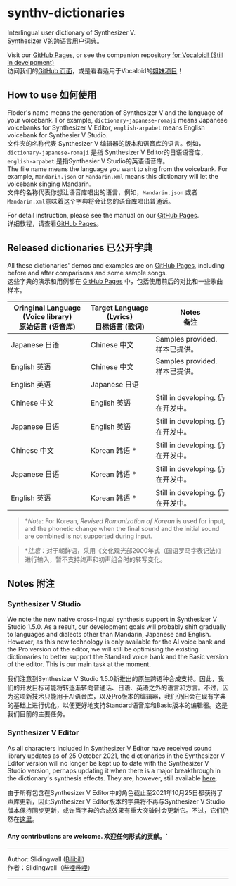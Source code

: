 # synthv-dictionaries

Interlingual user dictionary of Synthesizer V.   
Synthesizer V的跨语言用户词典。

Visit our [GitHub Pages](https://slidingwall.github.io/synthv-dictionaries), or see the companion repository [for Vocaloid! (Still in develpoment)](https://github.com/Slidingwall/vocaloid-dictionaries)   
访问我们的[GitHub 页面](https://slidingwall.github.io/synthv-dictionaries)，或是看看适用于Vocaloid的[姐妹项目](https://github.com/Slidingwall/vocaloid-dictionaries)！  

## How to use 如何使用
Floder's name means the generation of Synthesizer V and the language of your voicebank. For example, `dictionary-japanese-romaji` means Japanese voicebanks for Synthesizer V Editor, `english-arpabet` means English voicebank for Synthesier V Studio.  
文件夹的名称代表 Synthesizer V 编辑器的版本和语音库的语言。例如，`dictionary-japanese-romaji` 是指 Synthesizer V Editor的日语语音库， `english-arpabet` 是指Synthesier V Studio的英语语音库。  
The file name means the language you want to sing from the voicebank. For example, `Mandarin.json` or `Mandarin.xml` means this dictionary will let the voicebank singing Mandarin.  
文件的名称代表你想让语音库唱出的语言，例如，`Mandarin.json` 或者 `Mandarin.xml`意味着这个字典将会让您的语音库唱出普通话。

For detail instruction, please see the manual on our [GitHub Pages](https://slidingwall.github.io/synthv-dictionaries/manual).  
详细教程，请查看[GitHub Pages](https://slidingwall.github.io/synthv-dictionaries/manual)。  

## Released dictionaries 已公开字典
All these dictionaries' demos and examples are on [GitHub Pages](https://slidingwall.github.io/synthv-dictionaries/demo.html), including before and after comparisons and some sample songs.   
这些字典的演示和用例都在 [GitHub Pages](https://slidingwall.github.io/synthv-dictionaries/demo.html) 中，包括使用前后的对比和一些歌曲样本。

| Oringinal Language (Voice library)<br />原始语言 (语音库) | Target Language (Lyrics)<br />目标语言 (歌词) | Notes<br />备注                   |
| --------------------------------------------------------- | --------------------------------------------- | --------------------------------- |
| Japanese 日语                                             | Chinese 中文                                  | Samples provided. 样本已提供。    |
| English 英语                                              | Chinese 中文                                  | Samples provided. 样本已提供。    |
| English 英语                                              | Japanese 日语                                 |                                   |
| Chinese 中文                                              | English 英语                                  | Still in developing. 仍在开发中。 |
| Japanese 日语                                             | English 英语                                  | Still in developing. 仍在开发中。 |
| Chinese 中文                                              | Korean 韩语 *                                 | Still in developing. 仍在开发中。 |
| Japanese 日语                                             | Korean 韩语 *                                 | Still in developing. 仍在开发中。 |
| English 英语                                              | Korean 韩语 *                                 | Still in developing. 仍在开发中。 |

> **Note*: For Korean, *Revised Romanization of Korean* is used for input, and the phonetic change when the final sound and the initial sound are combined is not supported during input.

> **注意*：对于朝鲜语，采用《文化观光部2000年式（国语罗马字表记法）》进行输入，暂不支持终声和初声组合时的转写变化。

## Notes 附注

### Synthesizer  V Studio

We note the new native cross-lingual synthesis support in Synthesizer V Studio 1.5.0. As a result, our development goals will probably shift gradually to languages and dialects other than Mandarin, Japanese and English. However, as this new technology is only available for the AI voice bank and the Pro version of the editor, we will still be optimising the existing dictionaries to better support the Standard voice bank and the Basic version of the editor. This is our main task at the moment.

我们注意到Synthesizer V Studio 1.5.0新推出的原生跨语种合成支持。因此，我们的开发目标可能将转逐渐转向普通话、日语、英语之外的语言和方言。不过，因为这项新技术只能用于AI语音库，以及Pro版本的编辑器，我们仍旧会在现有字典的基础上进行优化，以便更好地支持Standard语音库和Basic版本的编辑器。这是我们目前的主要任务。

### Synthesizer V Editor

As all characters included in Synthesizer V Editor have received sound library updates as of 25 October 2021, the dictionaries in the Synthesizer V Editor version will no longer be kept up to date with the Synthesizer V Studio version, perhaps updating it when there is a major breakthrough in the dictionary's synthesis effects. They are, however, still available [here](https://github.com/Slidingwall/synthv-dictionaries/tree/main/Dictionaries%20for%20Synthesizer%20V%20Editor).

由于所有包含在Synthesizer V Editor中的角色截止至2021年10月25日都获得了声库更新，因此Synthesizer V Editor版本的字典将不再与Synthesizer V Studio版本保持同步更新，或许当字典的合成效果有重大突破时会更新它。不过，它们仍然在[这里](https://github.com/Slidingwall/synthv-dictionaries/tree/main/Dictionaries%20for%20Synthesizer%20V%20Editor)。

#### Any contributions are welcome.  欢迎任何形式的贡献。`

***

Author: Slidingwall ([Bilibili](https://space.bilibili.com/141232009))  
作者：Slidingwall（[哔哩哔哩](https://space.bilibili.com/141232009)）  

***
